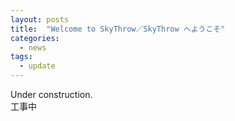 ```yaml
---
layout: posts
title:  "Welcome to SkyThrow／SkyThrow へようこそ"
categories: 
  - news
tags:
  - update
---
```


Under construction.  
工事中